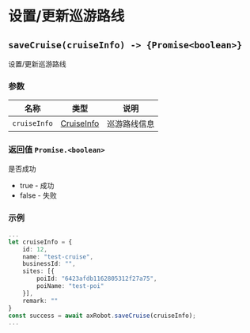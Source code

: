 ﻿# 设置/更新巡游路线

## `saveCruise(cruiseInfo) -> {Promise<boolean>}`

设置/更新巡游路线

### 参数

| 名称         | 类型                              | 说明         |
| ------------ | --------------------------------- | ------------ |
| `cruiseInfo` | [CruiseInfo](#/Define-CruiseInfo) | 巡游路线信息 |

### 返回值 `Promise.<boolean>`

是否成功

- true - 成功
- false - 失败

### 示例

```typescript
...
let cruiseInfo = {
    id: 12,
    name: "test-cruise",
    businessId: "",
    sites: [{
        poiId: "6423afdb1162805312f27a75",
        poiName: "test-poi"
    }],
    remark: ""
}
const success = await axRobot.saveCruise(cruiseInfo);
...
```
